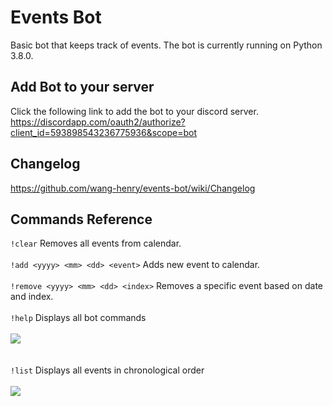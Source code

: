 # Events Bot
Basic bot that keeps track of events. The bot is currently running on Python 3.8.0.

## Add Bot to your server
Click the following link to add the bot to your discord server.<br />
https://discordapp.com/oauth2/authorize?client_id=593898543236775936&scope=bot

## Changelog
https://github.com/wang-henry/events-bot/wiki/Changelog

## Commands Reference
```!clear``` Removes all events from calendar.
<br />
<br />
```!add <yyyy> <mm> <dd> <event>``` Adds new event to calendar.
<br />
<br />
```!remove <yyyy> <mm> <dd> <index>``` Removes a specific event based on date and index.
<br />
<br />
```!help``` Displays all bot commands<br />
<br />
![](https://github.com/wang-henry/wang-henry.github.io/blob/master/projects/events_bot/help.png)<br />
<br />
<br />
```!list``` Displays all events in chronological order<br />
<br />
![](https://github.com/wang-henry/wang-henry.github.io/blob/master/projects/events_bot/list.png)
